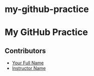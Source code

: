 # my-github-practice

# My GitHub Practice

## Contributors
- [Your Full Name](mailto:your.email@example.com)
- [Instructor Name](https://github.com/mubarraqqq)
